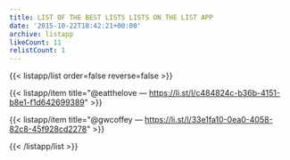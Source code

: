 ```yaml
---
title: LIST OF THE BEST LISTS LISTS ON THE LIST APP
date: '2015-10-22T18:42:21+00:00'
archive: listapp
likeCount: 11
relistCount: 1
---
```


<!--more-->

{{< listapp/list order=false reverse=false >}}

   {{< listapp/item title="@eatthelove  — https://li.st/l/c484824c-b36b-4151-b8e1-f1d642699389" >}}

   {{< listapp/item title="@gwcoffey — https://li.st/l/33e1fa10-0ea0-4058-82c8-45f928cd2278" >}}

{{< /listapp/list >}}
